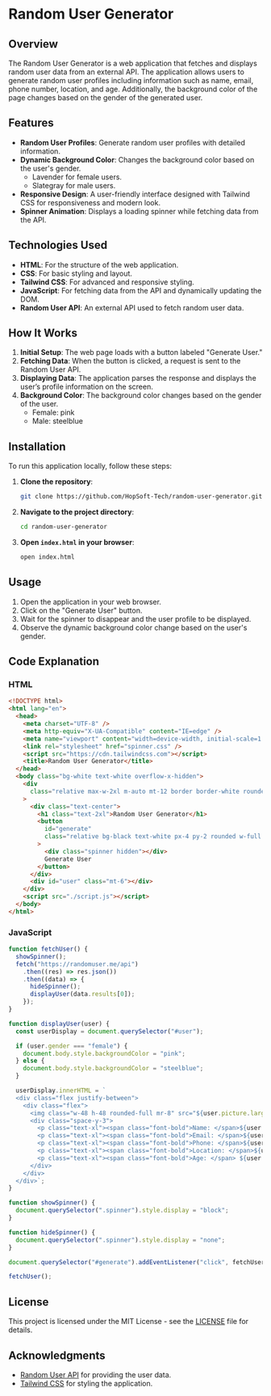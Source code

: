 # Random User Generator

## Overview

The Random User Generator is a web application that fetches and displays random user data from an external API. The application allows users to generate random user profiles including information such as name, email, phone number, location, and age. Additionally, the background color of the page changes based on the gender of the generated user.

## Features

- **Random User Profiles**: Generate random user profiles with detailed information.
- **Dynamic Background Color**: Changes the background color based on the user's gender.
  - Lavender for female users.
  - Slategray for male users.
- **Responsive Design**: A user-friendly interface designed with Tailwind CSS for responsiveness and modern look.
- **Spinner Animation**: Displays a loading spinner while fetching data from the API.

## Technologies Used

- **HTML**: For the structure of the web application.
- **CSS**: For basic styling and layout.
- **Tailwind CSS**: For advanced and responsive styling.
- **JavaScript**: For fetching data from the API and dynamically updating the DOM.
- **Random User API**: An external API used to fetch random user data.

## How It Works

1. **Initial Setup**: The web page loads with a button labeled "Generate User."
2. **Fetching Data**: When the button is clicked, a request is sent to the Random User API.
3. **Displaying Data**: The application parses the response and displays the user’s profile information on the screen.
4. **Background Color**: The background color changes based on the gender of the user.
   - Female: pink
   - Male: steelblue

## Installation

To run this application locally, follow these steps:

1. **Clone the repository**:

   ```bash
   git clone https://github.com/HopSoft-Tech/random-user-generator.git
   ```

2. **Navigate to the project directory**:

   ```bash
   cd random-user-generator
   ```

3. **Open `index.html` in your browser**:
   ```bash
   open index.html
   ```

## Usage

1. Open the application in your web browser.
2. Click on the "Generate User" button.
3. Wait for the spinner to disappear and the user profile to be displayed.
4. Observe the dynamic background color change based on the user's gender.

## Code Explanation

### HTML

```html
<!DOCTYPE html>
<html lang="en">
  <head>
    <meta charset="UTF-8" />
    <meta http-equiv="X-UA-Compatible" content="IE=edge" />
    <meta name="viewport" content="width=device-width, initial-scale=1.0" />
    <link rel="stylesheet" href="spinner.css" />
    <script src="https://cdn.tailwindcss.com"></script>
    <title>Random User Generator</title>
  </head>
  <body class="bg-white text-white overflow-x-hidden">
    <div
      class="relative max-w-2xl m-auto mt-12 border border-white rounded-lg p-4"
    >
      <div class="text-center">
        <h1 class="text-2xl">Random User Generator</h1>
        <button
          id="generate"
          class="relative bg-black text-white px-4 py-2 rounded w-full my-4"
        >
          <div class="spinner hidden"></div>
          Generate User
        </button>
      </div>
      <div id="user" class="mt-6"></div>
    </div>
    <script src="./script.js"></script>
  </body>
</html>
```

### JavaScript

```javascript
function fetchUser() {
  showSpinner();
  fetch("https://randomuser.me/api")
    .then((res) => res.json())
    .then((data) => {
      hideSpinner();
      displayUser(data.results[0]);
    });
}

function displayUser(user) {
  const userDisplay = document.querySelector("#user");

  if (user.gender === "female") {
    document.body.style.backgroundColor = "pink";
  } else {
    document.body.style.backgroundColor = "steelblue";
  }

  userDisplay.innerHTML = `
  <div class="flex justify-between">
    <div class="flex">
      <img class="w-48 h-48 rounded-full mr-8" src="${user.picture.large}" />
      <div class="space-y-3">
        <p class="text-xl"><span class="font-bold">Name: </span>${user.name.first} ${user.name.last}</p>
        <p class="text-xl"><span class="font-bold">Email: </span>${user.email}</p>
        <p class="text-xl"><span class="font-bold">Phone: </span>${user.phone}</p>
        <p class="text-xl"><span class="font-bold">Location: </span>${user.location.city} ${user.location.country}</p>
        <p class="text-xl"><span class="font-bold">Age: </span> ${user.dob.age}</p>
      </div>
    </div>
  </div>`;
}

function showSpinner() {
  document.querySelector(".spinner").style.display = "block";
}

function hideSpinner() {
  document.querySelector(".spinner").style.display = "none";
}

document.querySelector("#generate").addEventListener("click", fetchUser);

fetchUser();
```

## License

This project is licensed under the MIT License - see the [LICENSE](LICENSE) file for details.

## Acknowledgments

- [Random User API](https://randomuser.me/) for providing the user data.
- [Tailwind CSS](https://tailwindcss.com/) for styling the application.
